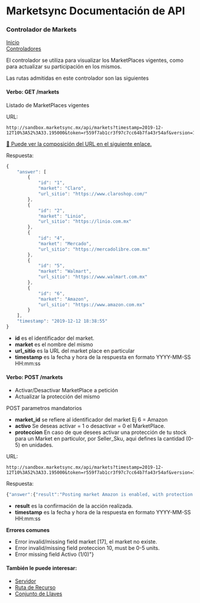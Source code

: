 # Marketsync Documentación de API 
### Controlador de Markets

[Inicio](https://github.com/hvalles/marketsync)  
[Controladores](/links/controller.md)

El controlador se utiliza para visualizar los MarketPlaces vigentes, como para actualizar su participación en los mismos.

Las rutas admitidas en este controlador son las siguientes

#### Verbo: GET /markets

Listado de MarketPlaces vigentes

URL:
```HTTP
http://sandbox.marketsync.mx/api/markets?timestamp=2019-12-12T10%3A52%3A33.195000&token=r559f7ab1cr3f97c7cc64b7fa43r54af&version=1.0&signature=e48273e6a215eb5afda5ea52919e698fadf90691df5a1090f90f578e279dae32
```

[:link: Puede ver la composición del URL en el siguiente enlace.](/links/url.md)

Respuesta:
```javascript
{
    "answer": [
        {
            "id": "1",
            "market": "Claro",
            "url_sitio": "https://www.claroshop.com/"
        },
        {
            "id": "2",
            "market": "Linio",
            "url_sitio": "https://linio.com.mx"
        },
        {
            "id": "4",
            "market": "Mercado",
            "url_sitio": "https://mercadolibre.com.mx"
        },
        {
            "id": "5",
            "market": "Walmart",
            "url_sitio": "https://www.walmart.com.mx"
        },
        {
            "id": "6",
            "market": "Amazon",
            "url_sitio": "https://www.amazon.com.mx"
        }
    ],
    "timestamp": "2019-12-12 18:38:55"
}
```

- **id** es el identificador del market.
- **market** es el nombre del mismo
- **url_sitio** es la URL del market place en particular
- **timestamp** es la fecha y hora de la respuesta en formato YYYY-MM-SS HH:mm:ss

#### Verbo: POST /markets

- Activar/Desactivar MarketPlace a petición
- Actualizar la protección del mismo

POST parametros mandatorios
- **market_id** se refiere al identificador del market Ej 6 = Amazon
- **activo** Se deseas activar = 1 o desactivar = 0 el MarketPlace.
- **proteccion** En caso de que desees activar una protección de tu stock para un Market en particulor, por Seller_Sku, aqui defines la cantidad (0-5) en unidades.

URL:
```HTTP
http://sandbox.marketsync.mx/api/markets?timestamp=2019-12-12T10%3A52%3A33.195000&token=r559f7ab1cr3f97c7cc64b7fa43r54af&version=1.0&signature=e48273e6a215eb5afda5ea52919e698fadf90691df5a1090f90f578e279dae32
```
Respuesta:
```javascript
{"answer":{"result":"Posting market Amazon is enabled, with protection 1"},"timestamp":"2019-12-12 18:45:08"}
```

- **result** es la confirmación de la acción realizada.
- **timestamp** es la fecha y hora de la respuesta en formato YYYY-MM-SS HH:mm:ss

**Errores comunes**
- Error invalid/missing field market [17], el market no existe.
- Error invalid/missing field proteccion 10, must be 0-5 units.
- Error missing field Activo (1/0)"}


#### También le puede interesar:

- [Servidor](/links/server.md)
- [Ruta de Recurso](/links/url.md)
- [Conjunto de Llaves](/links/keys.md)

